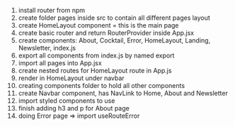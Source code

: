 1. install router from npm 
2. create folder pages inside src to contain all different pages layout
3. create HomeLayout component = this is the main page
4. create basic router and return RouterProvider inside App.jsx
5. create components: About, Cocktail, Error, HomeLayout, Landing, Newsletter, index.js
6. export all components from index.js by named export
7. import all pages into App.jsx
8. create nested routes for HomeLayout route in App.js
9. render <Outlet/> in HomeLayout under navbar
10. creating components folder to hold all other components
11. create Navbar component, has NavLink to Home, About and Newsletter
12. import styled components to use <Wrapper></Wrapper>
13. finish adding h3 and p for About page
14. doing Error page => import useRouteError

